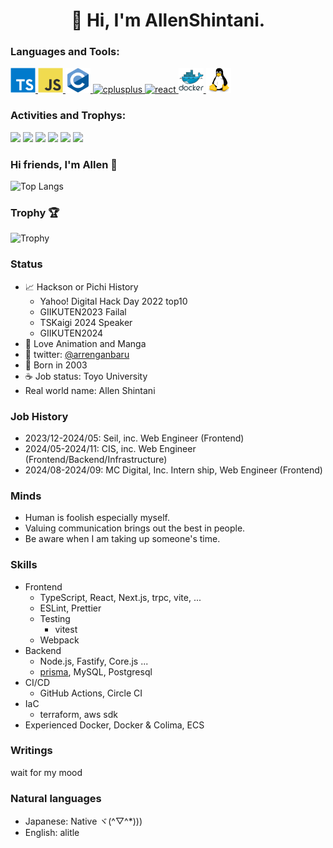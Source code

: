 <h1 align="center">👋 Hi, I'm AllenShintani.</h1>

<p align="left">
 
</p>

<h3 align="left">Languages and Tools:</h3>
<p align="left">
<a href="https://www.typescriptlang.org/" target="_blank" rel="noreferrer">
        <img src="https://raw.githubusercontent.com/devicons/devicon/master/icons/typescript/typescript-original.svg" alt="typescript" width="40" height="40" /> </a>
 <a href="https://developer.mozilla.org/ja/docs/Web/JavaScript" target="_blank" rel="noreferrer"> <img
            src="https://raw.githubusercontent.com/devicons/devicon/master/icons/javascript/javascript-original.svg"
            alt="javascript" width="40" height="40" /> </a> <a href="https://www.cprogramming.com/" target="_blank"
        rel="noreferrer"> <img src="https://raw.githubusercontent.com/devicons/devicon/master/icons/c/c-original.svg"
            alt="c" width="40" height="40" /> </a> <a href="https://nextjs.org/" target="_blank"
        rel="noreferrer"> <img
            src="https://upload.wikimedia.org/wikipedia/commons/8/8e/Nextjs-logo.svg"
            alt="cplusplus" width="40" height="40" /> </a> <a href="https://react.dev/" target="_blank"
        rel="noreferrer"> <img src="https://upload.wikimedia.org/wikipedia/commons/a/a7/React-icon.svg" alt="react" width="40"
            height="40" /> </a> <a href="https://www.docker.com/" target="_blank" rel="noreferrer"> <img
            src="https://raw.githubusercontent.com/devicons/devicon/master/icons/docker/docker-original-wordmark.svg"
            alt="docker" width="40" height="40" /> </a><a href="https://www.linux.org/" target="_blank" rel="noreferrer"> <img
            src="https://raw.githubusercontent.com/devicons/devicon/master/icons/linux/linux-original.svg" alt="linux"
            width="40" height="40" /> </a>
</p>

<p align="left">
<h3 align="left">Activities and Trophys:</h3>
</p>

![](https://github-profile-trophy.vercel.app/?username=AllenShintani&theme=tokyonight&column=7)
![](https://raw.githubusercontent.com/AllenShintani/AllenShintani/main/profile-summary-card-output/tokyonight/0-profile-details.svg)
![](https://raw.githubusercontent.com/AllenShintani/AllenShintani/main/profile-summary-card-output/tokyonight/1-repos-per-language.svg)
![](https://raw.githubusercontent.com/AllenShintani/AllenShintani/main/profile-summary-card-output/tokyonight/2-most-commit-language.svg)
![](https://raw.githubusercontent.com/AllenShintani/AllenShintani/main/profile-summary-card-output/tokyonight/3-stats.svg)
![](https://raw.githubusercontent.com/AllenShintani/AllenShintani/main/profile-summary-card-output/tokyonight/4-productive-time.svg)


### Hi friends, I'm Allen 🌟


![Top Langs](https://github-readme-stats.vercel.app/api/top-langs/?username=AllenShintani&layout=compact)

### Trophy 🏆

![Trophy](https://github-profile-trophy.vercel.app/?username=AllenShintani&row=1&column=8)

### Status

- 📈 Hackson or Pichi History
  + Yahoo! Digital Hack Day 2022 top10
  + GIIKUTEN2023 Failal
  + TSKaigi 2024 Speaker
  + GIIKUTEN2024
- 📕 Love Animation and Manga
- 🔵 twitter: [@arrenganbaru](https://twitter.com/allenganbaru)
- 🥳 Born in 2003
- ☕ Job status: Toyo University
- Real world name: <span title="新谷アレン">Allen Shintani</span>

### Job History

- 2023/12-2024/05: Seil, inc. Web Engineer (Frontend)
- 2024/05-2024/11: CIS, inc. Web Engineer (Frontend/Backend/Infrastructure)
- 2024/08-2024/09: MC Digital, Inc. Intern ship, Web Engineer (Frontend)


### Minds

- Human is foolish especially myself.
- Valuing communication brings out the best in people.
- Be aware when I am taking up someone's time.

### Skills

- Frontend
  - TypeScript, React, Next.js, trpc, vite, ...
  - ESLint, Prettier
  - Testing
    - vitest
  - Webpack
- Backend
  - Node.js, Fastify, Core.js ...
  - [prisma](https://github.com/prisma/prisma), MySQL, Postgresql
- CI/CD
  - GitHub Actions, Circle CI
- IaC
  - terraform, aws sdk
- Experienced Docker, Docker & Colima, ECS

### Writings

wait for my mood

### Natural languages

- Japanese: Native ヾ(^▽^*)))
- English: alitle
